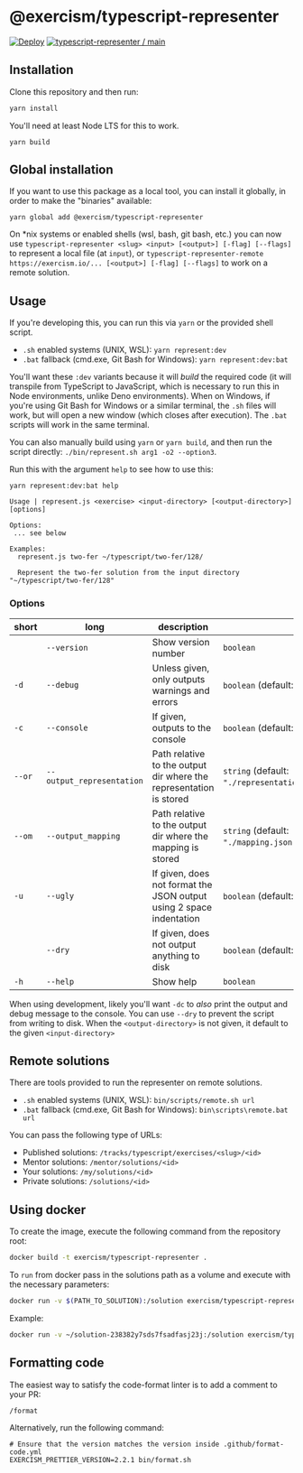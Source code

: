 # @exercism/typescript-representer

[![Deploy](https://github.com/exercism/typescript-representer/actions/workflows/deploy.yml/badge.svg)](https://github.com/exercism/typescript-representer/actions/workflows/deploy.yml)
[![typescript-representer / main](https://github.com/exercism/typescript-representer/actions/workflows/ci.js.yml/badge.svg)](https://github.com/exercism/typescript-representer/actions/workflows/ci.js.yml)

## Installation

Clone this repository and then run:

```bash
yarn install
```

You'll need at least Node LTS for this to work.

```
yarn build
```

## Global installation

If you want to use this package as a local tool, you can install it globally, in order to make the "binaries" available:

```shellscript
yarn global add @exercism/typescript-representer
```

On \*nix systems or enabled shells (wsl, bash, git bash, etc.) you can now use `typescript-representer <slug> <input> [<output>] [-flag] [--flags]` to represent a local file (at `input`), or
`typescript-representer-remote https://exercism.io/... [<output>] [-flag] [--flags]` to work on a remote solution.

## Usage

If you're developing this, you can run this via `yarn` or the provided shell script.

- `.sh` enabled systems (UNIX, WSL): `yarn represent:dev`
- `.bat` fallback (cmd.exe, Git Bash for Windows): `yarn represent:dev:bat`

You'll want these `:dev` variants because it will _build_ the required code (it will transpile from TypeScript to JavaScript, which is necessary to run this in Node environments, unlike Deno environments).
When on Windows, if you're using Git Bash for Windows or a similar terminal, the `.sh` files will work, but will open a new window (which closes after execution).
The `.bat` scripts will work in the same terminal.

You can also manually build using `yarn` or `yarn build`, and then run the script directly: `./bin/represent.sh arg1 -o2 --option3`.

Run this with the argument `help` to see how to use this:

```shell
yarn represent:dev:bat help

Usage | represent.js <exercise> <input-directory> [<output-directory>] [options]

Options:
 ... see below

Examples:
  represent.js two-fer ~/typescript/two-fer/128/

  Represent the two-fer solution from the input directory "~/typescript/two-fer/128"
```

### Options

| short  | long                      | description                                                         |                                              |
| ------ | ------------------------- | ------------------------------------------------------------------- | -------------------------------------------- |
|        | `--version`               | Show version number                                                 | `boolean`                                    |
| `-d`   | `--debug`                 | Unless given, only outputs warnings and errors                      | `boolean` (default: `false`)                 |
| `-c`   | `--console`               | If given, outputs to the console                                    | `boolean` (default: `false`)                 |
| `--or` | `--output_representation` | Path relative to the output dir where the representation is stored  | `string` (default: `"./representation.txt"`) |
| `--om` | `--output_mapping`        | Path relative to the output dir where the mapping is stored         | `string` (default: `"./mapping.json"`)       |
| `-u`   | `--ugly`                  | If given, does not format the JSON output using 2 space indentation | `boolean` (default: `false`)                 |
|        | `--dry`                   | If given, does not output anything to disk                          | `boolean` (default: `false`)                 |
| `-h`   | `--help`                  | Show help                                                           | `boolean`                                    |

When using development, likely you'll want `-dc` to _also_ print the output and debug message to the console.
You can use `--dry` to prevent the script from writing to disk.
When the `<output-directory>` is not given, it default to the given `<input-directory>`

## Remote solutions

There are tools provided to run the representer on remote solutions.

- `.sh` enabled systems (UNIX, WSL): `bin/scripts/remote.sh url`
- `.bat` fallback (cmd.exe, Git Bash for Windows): `bin\scripts\remote.bat url`

You can pass the following type of URLs:

- Published solutions: `/tracks/typescript/exercises/<slug>/<id>`
- Mentor solutions: `/mentor/solutions/<id>`
- Your solutions: `/my/solutions/<id>`
- Private solutions: `/solutions/<id>`

## Using docker

To create the image, execute the following command from the repository root:

```bash
docker build -t exercism/typescript-representer .
```

To `run` from docker pass in the solutions path as a volume and execute with the necessary parameters:

```bash
docker run -v $(PATH_TO_SOLUTION):/solution exercism/typescript-representer ${SLUG} /solution
```

Example:

```bash
docker run -v ~/solution-238382y7sds7fsadfasj23j:/solution exercism/typescript-representer two-fer /solution
```

## Formatting code

The easiest way to satisfy the code-format linter is to add a comment to your PR:

```text
/format
```

Alternatively, run the following command:

```shell
# Ensure that the version matches the version inside .github/format-code.yml
EXERCISM_PRETTIER_VERSION=2.2.1 bin/format.sh
```
